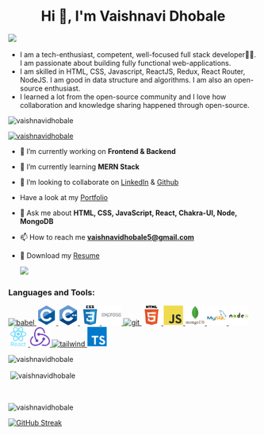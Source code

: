 <h1 align="center">Hi 👋, I'm Vaishnavi Dhobale</h1>
<img src = "https://camo.githubusercontent.com/424b91a7dbc23f136766f18467c1c4897f5f50e7123b35e36c9cd5bf05b4465e/68747470733a2f2f676c6f62616c656475636174696f6e2e73332e61702d736f7574682d312e616d617a6f6e6177732e636f6d2f676c6f62616c6564752f6769662f66726f6e742d656e642d646576656c6f706d656e742e676966"/>
<ul>
  <li> I am a tech-enthusiast, competent, well-focused full stack developer👨‍💻. I am passionate about building fully functional web-applications.</li>
  <li> I am skilled in HTML, CSS, Javascript, ReactJS, Redux, React Router, NodeJS. I am good in data structure and algorithms. I am also an open-source enthusiast.</li>
  <li>I learned a lot from the open-source community and I love how collaboration and knowledge sharing happened through open-source.</li>
</ul>

<p align="left"> <img src="https://komarev.com/ghpvc/?username=vaishnavidhobale&label=Profile%20views&color=0e75b6&style=flat" alt="vaishnavidhobale" /> </p>

<p align="left"> <a href="https://github.com/ryo-ma/github-profile-trophy" target="_blank" rel="noreferrer"><img src="https://github-profile-trophy.vercel.app/?username=vaishnavidhobale" alt="vaishnavidhobale" /></a> </p>

  - 🔭 I’m currently working on **Frontend & Backend**

- 🌱 I’m currently learning **MERN Stack**

- 👯 I’m looking to collaborate on <a href = "https://in.linkedin.com/in/vaishnavi-dhobale-89243022b?trk=people-guest_people_search-card" target="_blank" rel="noreferrer">LinkedIn</a> & <a href = "https://github.com/VaishnaviDhobale" target="_blank" rel="noreferrer">Github</a>

- Have a look at my <a href = "https://vaishnavidhobale.github.io/" target="_blank" rel="noreferrer">Portfolio</a>

- 💬 Ask me about **HTML, CSS, JavaScript, React, Chakra-UI, Node, MongoDB**

- 📫 How to reach me **vaishnavidhobale5@gmail.com**

- 📄 Download my <a href = "https://drive.google.com/file/d/1bGRWaANxSPSwgR0h8PrUOiZwyeI4eWC_/view?usp=sharing" target="_blank" rel="noreferrer">Resume</a>

 
    <img src = "https://camo.githubusercontent.com/3997f3b27a68e19c31e2d1c378d77303735faa42e7d18a8018f7510d66aaa83e/68747470733a2f2f7777772e77696e677374656368736f6c7574696f6e732e636f6d2f77702d636f6e74656e742f75706c6f6164732f323032322f30332f66756c6c2d737461636b2d646576656c6f706d656e742e676966" />


<h3 align="left">Languages and Tools:</h3>
<p align="left"> <a href="https://babeljs.io/" target="_blank" rel="noreferrer"> <img src="https://www.vectorlogo.zone/logos/babeljs/babeljs-icon.svg" alt="babel" width="40" height="40"/> </a> <a href="https://www.cprogramming.com/" target="_blank" rel="noreferrer"> <img src="https://raw.githubusercontent.com/devicons/devicon/master/icons/c/c-original.svg" alt="c" width="40" height="40"/> </a> <a href="https://www.w3schools.com/cpp/" target="_blank" rel="noreferrer"> <img src="https://raw.githubusercontent.com/devicons/devicon/master/icons/cplusplus/cplusplus-original.svg" alt="cplusplus" width="40" height="40"/> </a> <a href="https://www.w3schools.com/css/" target="_blank" rel="noreferrer"> <img src="https://raw.githubusercontent.com/devicons/devicon/master/icons/css3/css3-original-wordmark.svg" alt="css3" width="40" height="40"/> </a> <a href="https://expressjs.com" target="_blank" rel="noreferrer"> <img src="https://raw.githubusercontent.com/devicons/devicon/master/icons/express/express-original-wordmark.svg" alt="express" width="40" height="40"/> </a> <a href="https://git-scm.com/" target="_blank" rel="noreferrer"> <img src="https://www.vectorlogo.zone/logos/git-scm/git-scm-icon.svg" alt="git" width="40" height="40"/> </a> <a href="https://www.w3.org/html/" target="_blank" rel="noreferrer"> <img src="https://raw.githubusercontent.com/devicons/devicon/master/icons/html5/html5-original-wordmark.svg" alt="html5" width="40" height="40"/> </a> <a href="https://developer.mozilla.org/en-US/docs/Web/JavaScript" target="_blank" rel="noreferrer"> <img src="https://raw.githubusercontent.com/devicons/devicon/master/icons/javascript/javascript-original.svg" alt="javascript" width="40" height="40"/> </a> <a href="https://www.mongodb.com/" target="_blank" rel="noreferrer"> <img src="https://raw.githubusercontent.com/devicons/devicon/master/icons/mongodb/mongodb-original-wordmark.svg" alt="mongodb" width="40" height="40"/> </a> <a href="https://www.mysql.com/" target="_blank" rel="noreferrer"> <img src="https://raw.githubusercontent.com/devicons/devicon/master/icons/mysql/mysql-original-wordmark.svg" alt="mysql" width="40" height="40"/> </a> <a href="https://nodejs.org" target="_blank" rel="noreferrer"> <img src="https://raw.githubusercontent.com/devicons/devicon/master/icons/nodejs/nodejs-original-wordmark.svg" alt="nodejs" width="40" height="40"/> </a> <a href="https://reactjs.org/" target="_blank" rel="noreferrer"> <img src="https://raw.githubusercontent.com/devicons/devicon/master/icons/react/react-original-wordmark.svg" alt="react" width="40" height="40"/> </a> <a href="https://redux.js.org" target="_blank" rel="noreferrer"> <img src="https://raw.githubusercontent.com/devicons/devicon/master/icons/redux/redux-original.svg" alt="redux" width="40" height="40"/> </a> <a href="https://tailwindcss.com/" target="_blank" rel="noreferrer"> <img src="https://www.vectorlogo.zone/logos/tailwindcss/tailwindcss-icon.svg" alt="tailwind" width="40" height="40"/> </a> <a href="https://www.typescriptlang.org/" target="_blank" rel="noreferrer"> <img src="https://raw.githubusercontent.com/devicons/devicon/master/icons/typescript/typescript-original.svg" alt="typescript" width="40" height="40"/> </a> </p>

<p><img align="left" src="https://github-readme-stats.vercel.app/api/top-langs?username=vaishnavidhobale&show_icons=true&locale=en&layout=compact" alt="vaishnavidhobale" /></p>
<br>
<p>&nbsp;<img align="center" src="https://github-readme-stats.vercel.app/api?username=vaishnavidhobale&show_icons=true&locale=en" alt="vaishnavidhobale" /></p>
<br>
<p><img align="center" src="https://github-readme-streak-stats.herokuapp.com/?user=vaishnavidhobale&" alt="vaishnavidhobale" /></p>


[![GitHub Streak](https://github-readme-streak-stats.herokuapp.com?user=VaishnaviDhobale)](https://git.io/streak-stats)

